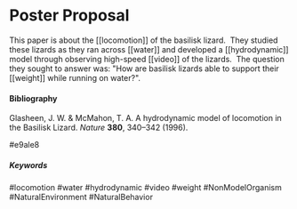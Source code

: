 # Poster Proposal
This paper is about the [[locomotion]] of the basilisk lizard.  They studied these lizards as they ran across [[water]] and developed a [[hydrodynamic]] model through observing high-speed [[video]] of the lizards.  The question they sought to answer was: "How are basilisk lizards able to support their [[weight]] while running on water?".

#### Bibliography
Glasheen, J. W. & McMahon, T. A. A hydrodynamic model of locomotion in the Basilisk Lizard. _Nature_ **380**, 340–342 (1996). 

#e9ale8

##### Keywords
#locomotion 
#water
#hydrodynamic
#video
#weight
#NonModelOrganism
#NaturalEnvironment
#NaturalBehavior